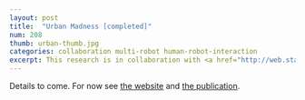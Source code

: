 ```yaml
---
layout: post
title:  "Urban Madness [completed]"
num: 208
thumb: urban-thumb.jpg
categories: collaboration multi-robot human-robot-interaction
excerpt: This research is in collaboration with <a href="http://web.stanford.edu/~phinds/">Dr. Pam Hinds</a> at Stanford and <a href="http://www.mit.edu/people/jhow/">Dr. Jon How</a> at MIT CSAIL to study the intricate, and fluid dynamics of teamwork with multiple robots, having mixed autonomy, interacting and being commanded by a single human leader/coworker. <br/> <br /> 
---
```



Details to come. For now see [the website](http://robotic.media.mit.edu/portfolio/urban-madness/) and [the publication](http://robotic.media.mit.edu/wp-content/uploads/sites/14/2015/01/Jung2013.pdf).
